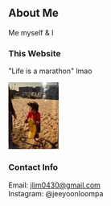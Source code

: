 ## About Me

Me myself & I

### This Website

"Life is a marathon" lmao

<img src="IMG_1795.JPG" width="100">

### Contact Info

Email: jlim0430@gmail.com  
Instagram: @jeeyoonloompa

